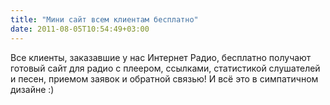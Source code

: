 ```yaml
---
title: "Мини сайт всем клиентам бесплатно"
date: 2011-08-05T10:54:49+03:00
---
```


Все клиенты, заказавшие у нас Интернет Радио, бесплатно получают готовый сайт для радио с плеером, ссылками, статистикой слушателей и песен, приемом заявок и обратной связью! И всё это в симпатичном дизайне :) 